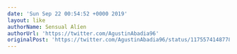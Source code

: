 ```yaml
---
date: 'Sun Sep 22 00:54:52 +0000 2019'
layout: like
authorName: Sensual Alíen
authorUrl: 'https://twitter.com/AgustinAbadia96'
originalPost: 'https://twitter.com/AgustinAbadia96/status/1175574148778737664'
---
```

